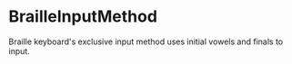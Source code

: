# BrailleInputMethod
Braille keyboard's exclusive input method uses initial vowels and finals to input.
